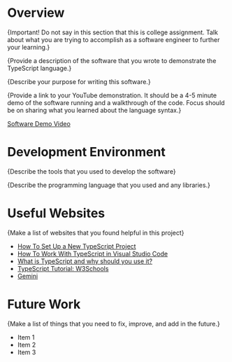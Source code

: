 # Overview

{Important! Do not say in this section that this is college assignment. Talk about what you are trying to accomplish as a software engineer to further your learning.}

{Provide a description of the software that you wrote to demonstrate the TypeScript language.}

{Describe your purpose for writing this software.}

{Provide a link to your YouTube demonstration. It should be a 4-5 minute demo of the software running and a walkthrough of the code. Focus should be on sharing what you learned about the language syntax.}

[Software Demo Video](http://youtube.link.goes.here)

# Development Environment

{Describe the tools that you used to develop the software}

{Describe the programming language that you used and any libraries.}

# Useful Websites

{Make a list of websites that you found helpful in this project}

- [How To Set Up a New TypeScript Project](https://www.digitalocean.com/community/tutorials/typescript-new-project)
- [How To Work With TypeScript in Visual Studio Code](https://www.digitalocean.com/community/tutorials/how-to-work-with-typescript-in-visual-studio-code)
- [What is TypeScript and why should you use it?](https://www.contentful.com/blog/what-is-typescript-and-why-should-you-use-it/)
- [TypeScript Tutorial: W3Schools](https://www.w3schools.com/typescript/)
- [Gemini](https://gemini.google.com/app)


# Future Work

{Make a list of things that you need to fix, improve, and add in the future.}

- Item 1
- Item 2
- Item 3
